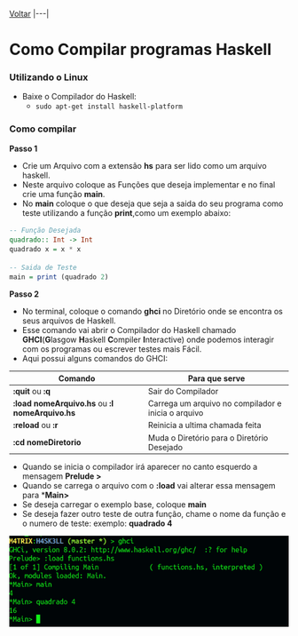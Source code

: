 [Voltar](../README.md)
|---|

# Como Compilar programas Haskell

### Utilizando o Linux

* Baixe o Compilador do Haskell:
    * `sudo apt-get install haskell-platform`


### Como compilar

**Passo 1**

* Crie um Arquivo com a extensão **hs** para ser lido como um arquivo haskell.
* Neste arquivo coloque as Funções que deseja implementar e no final crie uma função **main**.
* No **main** coloque o que deseja que seja a saida do seu programa como teste utilizando a função **print**,como um exemplo abaixo:

```hs
-- Função Desejada
quadrado:: Int -> Int
quadrado x = x * x

-- Saida de Teste
main = print (quadrado 2)
```

**Passo 2**

* No terminal, coloque o comando **ghci** no Diretório onde se encontra os seus arquivos de Haskell.
* Esse comando vai abrir o Compilador do Haskell chamado **GHCI**(**G**lasgow **H**askell **C**ompiler **I**nteractive) onde podemos interagir com os programas ou escrever testes mais Fácil.
* Aqui possui alguns comandos do GHCI:

Comando|Para que serve
|---|---|
**:quit** ou **:q**| Sair do Compilador
**:load nomeArquivo.hs** ou **:l nomeArquivo.hs**| Carrega um arquivo no compilador e inicia o arquivo
**:reload** ou **:r**| Reinicia a ultima chamada feita
**:cd nomeDiretorio**| Muda o Diretório para o Diretório Desejado

* Quando se inicia o compilador irá aparecer no canto esquerdo a mensagem **Prelude >**
* Quando se carrega o arquivo com o **:load** vai alterar essa mensagem para ***Main>**
* Se deseja carregar o exemplo base, coloque **main** 
* Se deseja fazer outro teste de outra função, chame o nome da função e o numero de teste: exemplo: **quadrado 4**

<img src="../images/exemplo_compilador.png">